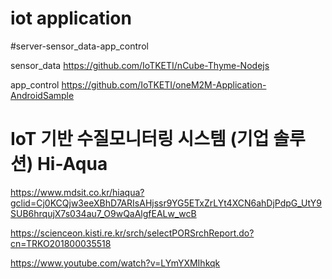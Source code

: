 

# iot application
#server-sensor_data-app_control

sensor_data
https://github.com/IoTKETI/nCube-Thyme-Nodejs

app_control
https://github.com/IoTKETI/oneM2M-Application-AndroidSample




# IoT 기반 수질모니터링 시스템 (기업 솔루션) Hi-Aqua

https://www.mdsit.co.kr/hiaqua?gclid=Cj0KCQjw3eeXBhD7ARIsAHjssr9YG5ETxZrLYt4XCN6ahDjPdpG_UtY9SUB6hrqujX7s034au7_O9wQaAlgfEALw_wcB

https://scienceon.kisti.re.kr/srch/selectPORSrchReport.do?cn=TRKO201800035518

https://www.youtube.com/watch?v=LYmYXMIhkqk
